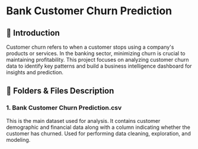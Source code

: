 # Bank Customer Churn Prediction
## 📝 Introduction
Customer churn refers to when a customer stops using a company's products or services. In the banking sector, minimizing churn is crucial to maintaining profitability. This project focuses on analyzing customer churn data to identify key patterns and build a business intelligence dashboard for insights and prediction.
## 📁 Folders & Files Description
###  1. Bank Customer Churn Prediction.csv
This is the main dataset used for analysis.
It contains customer demographic and financial data along with a column indicating whether the customer has churned.
Used for performing data cleaning, exploration, and modeling.
